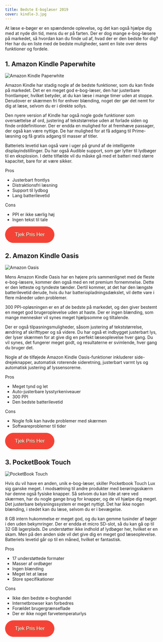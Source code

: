 ```yaml
---
title: Bedste E-boglæser 2019
cover: kindle-3.jpg
---
```


At læse e-bøger er en spændende oplevelse, og det kan også hjælpe dig med at nyde din tid, mens du er på farten. Der er dog mange e-bog-læsere på markedet, så hvordan kan du finde ud af, hvad der er den bedste for dig? Her har du en liste med de bedste muligheder, samt en liste over deres funktioner og fordele.

## 1. Amazon Kindle Paperwhite


![Amazon Kindle Paperwhite](./Amazon-Kindle-Paperwhite-4-8GB-(2018).jpg)

Amazon Kindle har stadig nogle af de bedste funktioner, som du kan finde på markedet. Det er en meget god e-bog-læser, den har justerbare frontlamper, hvilket betyder, at du kan læse i mange timer uden at stoppe. Derudover er skærmen fri for enhver blænding, noget der gør det nemt for dig at læse, selvom du er i direkte sollys.


Den nyere version af Kindle har også nogle gode funktioner som oversættelse af ord, justering af tekststørrelse uden at forlade siden og finde orddefinitioner. Der er endda en mulighed for at fremhæve passager, der også kan være nyttige. De har mulighed for at få adgang til Prime-læsning og få gratis adgang til masser af titler.


Batteriets levetid kan også vare i uger på grund af de intelligente displayindstillinger. Du har også Audible support, som gør lytter til lydbøger til en eksplosion. I dette tilfælde vil du måske gå med et batteri med større kapacitet, bare for at være sikker.

Pros
- Justerbart frontlys
- Distraktionsfri læsning
- Support til lydbog
- Lang batterilevetid

Cons
- PPI er ikke særlig høj
- Ingen tekst til tale

<a href="https://www.computersalg.dk/i/5035496/amazon-kindle-paperwhite-ebook/?utm_source=adtraction&utm_medium=affiliate&utm_campaign=adtraction&at_gd=4274E08D2B30453B4372FC9F60FBC133D9632539" target="_blank"  style="background-color:#f44336; 
	border-radius:28px;
	border:1px solid #f44336;
	display:inline-block;
	cursor:pointer;
	color:#ffffff;
	font-family:Arial;
	font-size:17px;
	padding:16px 31px;
	text-decoration:none;
	text-shadow:0px 1px 0px #2f6627;" >Tjek Pris Her</a>

## 2. Amazon Kindle Oasis

![Amazon Oasis](./amazon-oasis.jpg)

Mens Amazon Kindle Oasis har en højere pris sammenlignet med de fleste e-bog-læsere, kommer den også med en ret premium fornemmelse. Dette er den letteste og tyndeste tænder. Dertil kommer, at det har den længste batterilevetid derude, hvis du har batteriopladningsdækslet, vil dette vare i flere måneder uden problemer. 

300 PPI-opløsningen er en af ​​de bedste på markedet, og den giver bestemt en meget god brugeroplevelse uden at haste. Der er ingen blænding, som mange mennesker vil synes meget hjælpsomme og tiltalende.

Der er også tilpasningsmuligheder, såsom justering af tekststørrelse, ændring af skrifttyper og så videre. Du har også et indbygget justerbart lys, der lyser skærmen for at give dig en perfekt læseoplevelse hver gang. Du vil synes, det fungerer meget godt, og resultaterne er svimlende, hver gang du bruger det. 

Nogle af de tilføjede Amazon Kindle Oasis-funktioner inkluderer side-drejeknapper, automatisk roterende sideretning, justerbart varmt lys og automatisk justering af lyssensorerne.

Pros
- Meget tynd og let
- Auto-justerbare lysstyrkeniveauer
- 300 PPI
- Den bedste batterilevetid

Cons
- Nogle folk kan havde problemer med skærmen
- Softwareproblemer til tider

<a href="https://www.computersalg.dk/i/5723442/amazon-kindle-oasis-ebook-laeser-8/?utm_source=adtraction&utm_medium=affiliate&utm_campaign=adtraction&at_gd=4274E08D2B30453B4372FC9F60FBC133D9632539" target="_blank"  style="background-color:#f44336; 
	border-radius:28px;
	border:1px solid #f44336;
	display:inline-block;
	cursor:pointer;
	color:#ffffff;
	font-family:Arial;
	font-size:17px;
	padding:16px 31px;
	text-decoration:none;
	text-shadow:0px 1px 0px #2f6627;" >Tjek Pris Her</a>

## 3. PocketBook Touch

![PocketBook Touch](./pocketbook.jpg)

Hvis du vil have en anden, unik e-bog-læser, skiller Pocketbook Touch Lux sig ganske meget. I modsætning til andre produkter med berøringsskærm har denne også fysiske knapper. Så selvom du kan lide at røre ved skærmen, har du nogle gange brug for knapper, og de vil hjælpe dig meget. Det justerbare belysningssystem er meget nyttigt. Det har ikke nogen blænding, i stedet kan du læse, selvom du er i bevægelse.

8 GB intern hukommelse er meget god, og du kan gemme tusinder af bøger i den uden bekymringer. Der er endda et micro SD-slot, så du kan gå op til 32 GB lagerplads. De understøtter ikke indhold af lydbøger her, hvilket er en skam. Men på den anden side vil det give dig en meget god læseoplevelse. Batteriets levetid går op til en måned, hvilket er fantastisk.

Pros
- 17 understøttede formater
- Masser af ordbøger
- Ingen blænding
- Meget let at læse
- Store specifikationer

Cons
- Ikke den bedste e-boghandel
- Internetbrowser kan forbedres
- Forældet brugergrænseflade
- Der er ikke noget farvetemperaturlys

<a href="https://www.computersalg.dk/i/4725296/pocketbook-touch-lux-4-ebook-laeser/?utm_source=adtraction&utm_medium=affiliate&utm_campaign=adtraction&at_gd=4274E08D2B30453B4372FC9F60FBC133D9632539" target="_blank"  style="background-color:#f44336; 
	border-radius:28px;
	border:1px solid #f44336;
	display:inline-block;
	cursor:pointer;
	color:#ffffff;
	font-family:Arial;
	font-size:17px;
	padding:16px 31px;
	text-decoration:none;
	text-shadow:0px 1px 0px #2f6627;" >Tjek Pris Her</a>

    